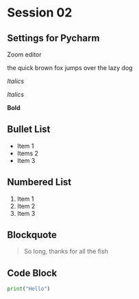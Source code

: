 # Session 02

## Settings for Pycharm

Zoom editor

the quick brown fox jumps over the 
lazy dog

*Italics*

_Italics_

**Bold**

## Bullet List

- Item 1
- Items 2
- Item 3

## Numbered List

1. Item 1
2. Item 2
3. Item 3

## Blockquote

> So long, thanks for all the fish

## Code Block

```python
print("Hello")
```
